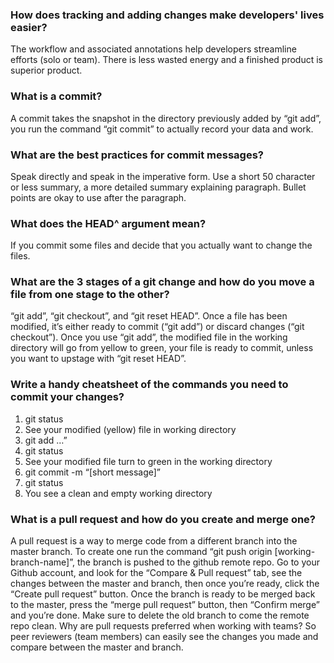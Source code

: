 ### How does tracking and adding changes make developers' lives easier?
The workflow and associated annotations help developers streamline efforts (solo or team). There is less wasted energy and a finished product is superior product.
### What is a commit?
A commit takes the snapshot in the directory previously added by “git add”, you run the command “git commit” to actually record your data and work.
### What are the best practices for commit messages?
Speak directly and speak in the imperative form. Use a short 50 character or less summary, a more detailed summary explaining paragraph. Bullet points are okay to use after the paragraph.
### What does the HEAD^ argument mean?
If you commit some files and decide that you actually want to change the files.
### What are the 3 stages of a git change and how do you move a file from one stage to the other?
“git add”, “git checkout”, and “git reset HEAD”. Once a file has been modified, it’s either ready to commit (“git add”) or discard changes (“git checkout”). Once you use “git add”, the modified file in the working directory will go from yellow to green, your file is ready to commit, unless you want to upstage with “git reset HEAD”.
### Write a handy cheatsheet of the commands you need to commit your changes?
1. git status
2. See your modified (yellow) file in working directory
3. git add <file>…”
4. git status
5. See your modified file turn to green in the working directory
6. git commit -m “[short message]”
7. git status
8. You see a clean and empty working directory
### What is a pull request and how do you create and merge one?
A pull request is a way to merge code from a different branch into the master branch. To create one run the command “git push origin [working-branch-name]”, the branch is pushed to the github remote repo. Go to your Github account, and look for the “Compare & Pull request” tab, see the changes between the master and branch, then once you’re ready, click the “Create pull request” button. Once the branch is ready to be merged back to the master, press the “merge pull request” button, then “Confirm merge” and you’re done. Make sure to delete the old branch to come the remote repo clean.
Why are pull requests preferred when working with teams?
So peer reviewers (team members) can easily see the changes you made and compare between the master and branch.